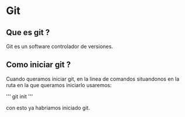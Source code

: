 # Git

## Que es git ?
Git es un software controlador de versiones.

## Como iniciar git ?
Cuando queramos iniciar git, en la linea de comandos situandonos en la ruta en la que queramos iniciarlo usaremos:

''' git init '''

con esto ya habriamos iniciado git.
